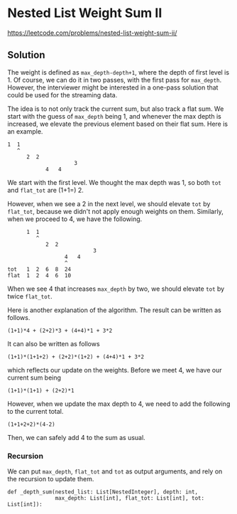 # Nested List Weight Sum II

https://leetcode.com/problems/nested-list-weight-sum-ii/

## Solution

The weight is defined as `max_depth-depth+1`, where the depth of first level is 1. Of course, we can do it in two
passes, with the first pass for `max_depth`. However, the interviewer might be interested in a one-pass solution that
could be used for the streaming data.

The idea is to not only track the current sum, but also track a flat sum. We start with the guess of `max_depth` being
1, and whenever the max depth is increased, we elevate the previous element based on their flat sum. Here is an example.

```
1  1
   ^
      2  2
                     3
            4   4
```

We start with the first level. We thought the max depth was 1, so both `tot` and `flat_tot` are (1+1=) 2.

However, when we see a 2 in the next level, we should elevate `tot` by `flat_tot`, because we didn't not apply enough
weights on them. Similarly, when we proceed to 4, we have the following.

 
```
      1  1
         ^
            2  2
                           3
                  4   4
                  ^
tot   1  2  6  8  24
flat  1  2  4  6  10
```

When we see 4 that increases `max_depth` by two, we should elevate `tot` by twice `flat_tot`.

Here is another explanation of the algorithm. The result can be written as follows.

```
(1+1)*4 + (2+2)*3 + (4+4)*1 + 3*2
```

It can also be written as follows

```
(1+1)*(1+1+2) + (2+2)*(1+2) + (4+4)*1 + 3*2
```

which reflects our update on the weights. Before we meet 4, we have our current sum being

```
(1+1)*(1+1) + (2+2)*1
```

However, when we update the max depth to 4, we need to add the following to the current total.

```
(1+1+2+2)*(4-2)
```

Then, we can safely add 4 to the sum as usual.

### Recursion

We can put `max_depth`, `flat_tot` and `tot` as output arguments, and rely on the recursion to update them.

```
def _depth_sum(nested_list: List[NestedInteger], depth: int,
               max_depth: List[int], flat_tot: List[int], tot: List[int]):
```
